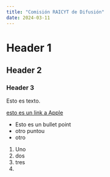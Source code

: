 ```yaml
---
title: "Comisión RAICYT de Difusión"
date: 2024-03-11
---
```


# Header 1

## Header 2

### Header 3

Esto es texto. 

[esto es un link a Apple](https://www.apple.com)

  * Esto es un bullet point
  * otro puntou
  * otro


  1. Uno
  2. dos
  3. tres
  4. 
